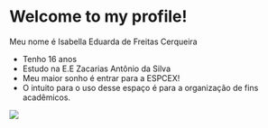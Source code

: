 # Welcome to my profile! 

Meu nome é Isabella Eduarda de Freitas Cerqueira

- Tenho 16 anos
- Estudo na E.E Zacarias Antônio da Silva
- Meu maior sonho é entrar para a ESPCEX!
- O intuito para o uso desse espaço é para a organização de fins acadêmicos.

![](https://tenor.com/pt-BR/view/trip-adventure-voyage-journey-motorcycle-gif-12917354)
